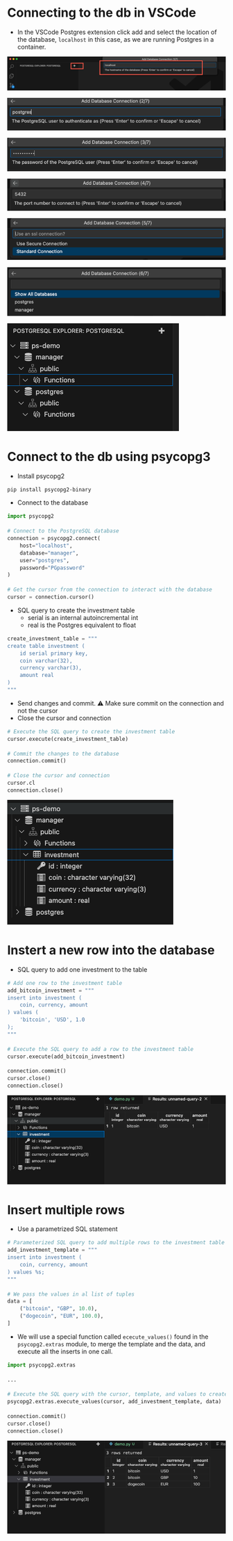 # Connecting to the db in VSCode

- In the VSCode Postgres extension click add and select the location of the database, ```localhost``` in this case, as we are running Postgres in a container.

![](../images/02-postgre-extension-1.png)

![](../images/02-postgress-extension-2.png)

![](../images/02-postgres-extension-3.png)

![](../images/02-postgress-extension-4.png)

![](../images/02-postgress-extension-5.png)

![](../images/02-postgress-extension-6.png)

![](../images/02-postgress-extension-7.png)

# Connect to the db using psycopg3

- Install psycopg2
```bash
pip install psycopg2-binary
```

- Connect to the database

```python
import psycopg2

# Connect to the PostgreSQL database
connection = psycopg2.connect(
	host="localhost",
	database="manager",
	user="postgres",
	password="PGpassword"
)

# Get the cursor from the connection to interact with the database
cursor = connection.cursor()
```

- SQL query to create the investment table
	- serial is an internal autoincremental int
	- real is the Postgres equivalent to float

```python
create_investment_table = """
create table investment (
	id serial primary key,
	coin varchar(32),
	currency varchar(3),
	amount real
)
"""
```

- Send changes and commit.
	⚠️ Make sure commit on the connection and not the cursor
- Close the cursor and connection

```python
# Execute the SQL query to create the investment table
cursor.execute(create_investment_table)

# Commit the changes to the database
connection.commit()

# Close the cursor and connection
cursor.cl
connection.close()
```

![](../images/02-investment-table.png)

# Instert a new row into the database

- SQL query to add one investment to the table

```python
# Add one row to the investment table
add_bitcoin_investment = """
insert into investment (
	coin, currency, amount
) values (
	'bitcoin', 'USD', 1.0
);
"""

# Execute the SQL query to add a row to the investment table
cursor.execute(add_bitcoin_investment)

connection.commit()
cursor.close()
connection.close()
```

![](../images/02-investment-added.png)
# Insert multiple rows

- Use a parametrized SQL statement

```python
# Parameterized SQL query to add multiple rows to the investment table
add_investment_template = """
insert into investment (
	coin, currency, amount
) values %s;
"""

# We pass the values in al list of tuples
data = [
	("bitcoin", "GBP", 10.0),
	("dogecoin", "EUR", 100.0),
]
```

- We will use a special function called ```ececute_values()``` found in the ```psycopg2.extras``` module, to merge the template and the data, and execute all the inserts in one call.

```python
import psycopg2.extras

...

# Execute the SQL query with the cursor, template, and values to create the investment table
psycopg2.extras.execute_values(cursor, add_investment_template, data)

connection.commit()
cursor.close()
connection.close()
```

![](../images/02-multiple-rows.png)